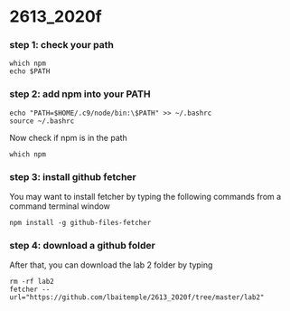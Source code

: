 # 2613_2020f
### step 1: check your path
```
which npm
echo $PATH
```
### step 2: add npm into your PATH
```
echo "PATH=$HOME/.c9/node/bin:\$PATH" >> ~/.bashrc
source ~/.bashrc
```
Now check if npm is in the path
```
which npm 
```

### step 3: install github fetcher
You may want to install fetcher by typing the following commands from a command terminal window
```
npm install -g github-files-fetcher
```

### step 4: download a github folder
After that, you can download the lab 2 folder by typing
```
rm -rf lab2
fetcher --url="https://github.com/lbaitemple/2613_2020f/tree/master/lab2"
```

